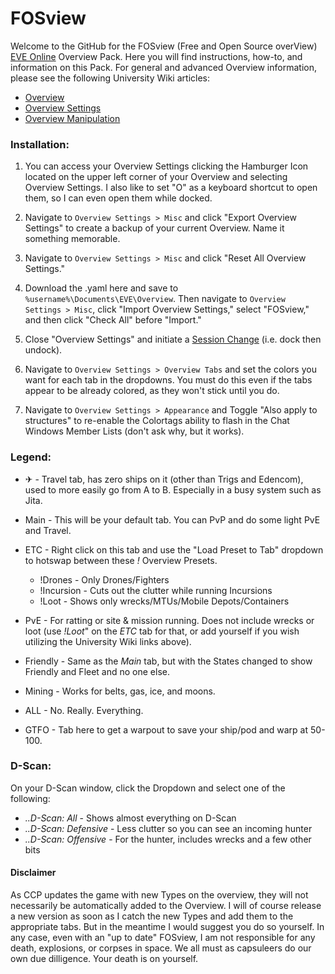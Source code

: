 # **FOSview**

Welcome to the GitHub for the FOSview (Free and Open Source overView) [EVE Online](https://www.eveonline.com/) Overview Pack. Here you will find instructions, how-to, and information on this Pack. For general and advanced Overview information, please see the following University Wiki articles:

- [Overview](https://wiki.eveuniversity.org/Overview)
- [Overview Settings](https://wiki.eveuniversity.org/Overview_settings)
- [Overview Manipulation](https://wiki.eveuniversity.org/Overview_manipulation)

### **Installation:**

1. You can access your Overview Settings clicking the Hamburger Icon located on the upper left corner of your Overview and selecting Overview Settings. I also like to set "O" as a keyboard shortcut to open them, so I can even open them while docked.

2. Navigate to `Overview Settings > Misc` and click "Export Overview Settings" to create a backup of your current Overview. Name it something memorable.

3. Navigate to `Overview Settings > Misc` and click "Reset All Overview Settings."

4. Download the .yaml here and save to `%username%\Documents\EVE\Overview`. Then navigate to `Overview Settings > Misc`, click "Import Overview Settings," select "FOSview," and then click "Check All" before "Import."

5. Close "Overview Settings" and initiate a [Session Change](https://wiki.eveuniversity.org/Timers#Session_Change_Timer_.28SCT.29) (i.e. dock then undock).

6. Navigate to `Overview Settings > Overview Tabs` and set the colors you want for each tab in the dropdowns. You must do this even if the tabs appear to be already colored, as they won't stick until you do.

7. Navigate to `Overview Settings > Appearance` and Toggle "Also apply to structures" to re-enable the Colortags ability to flash in the Chat Windows Member Lists (don't ask why, but it works).


### **Legend:**

- ✈ - Travel tab, has zero ships on it (other than Trigs and Edencom), used to more easily go from A to B. Especially in a busy system such as Jita.

- Main - This will be your default tab. You can PvP and do some light PvE and Travel.

- ETC - Right click on this tab and use the "Load Preset to Tab" dropdown to hotswap between these *!* Overview Presets.
  - !Drones - Only Drones/Fighters
  - !Incursion - Cuts out the clutter while running Incursions
  - !Loot - Shows only wrecks/MTUs/Mobile Depots/Containers


- PvE - For ratting or site & mission running. Does not include wrecks or loot (use *!Loot*" on the *ETC* tab for that, or add yourself if you wish utilizing the University Wiki links above).

- Friendly - Same as the *Main* tab, but with the States changed to show Friendly and Fleet and no one else.

- Mining - Works for belts, gas, ice, and moons.

- ALL - No. Really. Everything.

- GTFO - Tab here to get a warpout to save your ship/pod and warp at 50-100.


### **D-Scan:**

On your D-Scan window, click the Dropdown and select one of the following:
- *..D-Scan: All* - Shows almost everything on D-Scan
- *..D-Scan: Defensive* - Less clutter so you can see an incoming hunter
- *..D-Scan: Offensive* - For the hunter, includes wrecks and a few other bits

#### **Disclaimer**

As CCP updates the game with new Types on the overview, they will not necessarily be automatically added to the Overview. I will of course release a new version as soon as I catch the new Types and add them to the appropriate tabs. But in the meantime I would suggest you do so yourself. In any case, even with an "up to date" FOSview, I am not responsible for any death, explosions, or corpses in space. We all must as capsuleers do our own due dilligence. Your death is on yourself.
